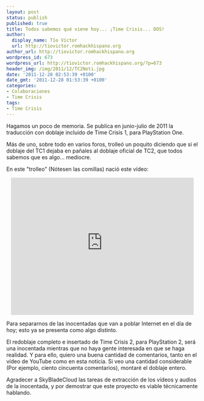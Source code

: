 ```yaml
---
layout: post
status: publish
published: true
title: Todos sabemos qué viene hoy... ¡Time Crisis... DOS!
author:
  display_name: Tío Víctor
  url: http://tiovictor.romhackhispano.org
author_url: http://tiovictor.romhackhispano.org
wordpress_id: 673
wordpress_url: http://tiovictor.romhackhispano.org/?p=673
header_img: /img/2011/12/TC2Noti.jpg
date: '2011-12-28 02:53:39 +0100'
date_gmt: '2011-12-28 01:53:39 +0100'
categories:
- Colaboraciones
- Time Crisis
tags:
- Time Crisis
---
```

Hagamos un poco de memoria. Se publica en junio-julio de 2011 la traducción con doblaje incluído de Time Crisis 1, para PlayStation One.

Más de uno, sobre todo en varios foros, trolleó un poquito diciendo que si el doblaje del TC1 dejaba en pañales al doblaje oficial de TC2, que todos sabemos que es algo... mediocre.

En este "trolleo" (Nótesen las comillas) nació este vídeo:

<center><iframe width="480" height="360" src="https://www.youtube-nocookie.com/embed/pOE8h1amDJM?rel=0" frameborder="0" allowfullscreen></iframe></center>

Para separarnos de las inocentadas que van a poblar Internet en el día de hoy; esto ya se presenta como algo distinto.

El redoblaje completo e insertado de Time Crisis 2, para PlayStation 2, será una inocentada mientras que no haya gente interesada en que se haga realidad. Y para ello, quiero una buena cantidad de comentarios, tanto en el vídeo de YouTube como en esta noticia. Si veo una cantidad considerable (Por ejemplo, ciento cincuenta comentarios), montaré el doblaje entero.

Agradecer a SkyBladeCloud las tareas de extracción de los vídeos y audios de la inocentada, y por demostrar que este proyecto es viable técnicamente hablando.
